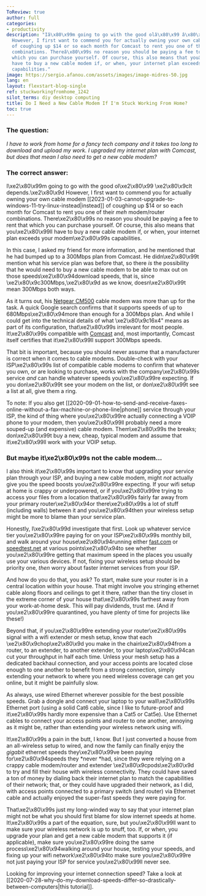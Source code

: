 ```yaml
---
ToReview: true
author: full
categories:
- productivity
description: "Iâ\x80\x99m going to go with the good olâ\x80\x99 â\x80\x9CIt depends.â\x80\x9D
  However, I first want to commend you for actually owning your own cable modem instead
  of coughing up $14 or so each month for Comcast to rent you one of their *meh* modem/router
  combinations. Thereâ\x80\x99s no reason you should be paying a fee to rent that
  which you can purchase yourself. Of course, this also means that youâ\x80\x99ll
  have to buy a new cable modem if, or when, your internet plan exceeds your modemâ\x80\x99s
  capabilities."
image: https://sergio.afanou.com/assets/images/image-midres-50.jpg
lang: en
layout: flexstart-blog-single
ref: stuckworkingfromhome_1242
silot_terms: diy desktop computing
title: Do I Need a New Cable Modem If I'm Stuck Working From Home?
toc: true
---
```


### The question:

_I have to work from home for a fancy tech company and it takes too long to download and upload my work. I upgraded my internet plan with Comcast, but does that mean I also need to get a new cable modem?_

### The correct answer:

I\xe2\x80\x99m going to go with the good ol\xe2\x80\x99 \xe2\x80\x9cIt depends.\xe2\x80\x9d However, I first want to commend you for actually owning your own cable modem [[2023-01-03-cannot-upgrade-to-windows-11-try-linux-instead|instead]] of coughing up $14 or so each month for Comcast to rent you one of their _meh_ modem/router combinations. There\xe2\x80\x99s no reason you should be paying a fee to rent that which you can purchase yourself. Of course, this also means that you\xe2\x80\x99ll have to buy a new cable modem if, or when, your internet plan exceeds your modem\xe2\x80\x99s capabilities.

In this case, I asked my friend for more information, and he mentioned that he had bumped up to a 300Mbps plan from Comcast. He didn\xe2\x80\x99t mention what his service plan was before that, so there _is_ the possibility that he would need to buy a new cable modem to be able to max out on those speeds\xe2\x80\x94download speeds, that is, since \xe2\x80\x9c300Mbps,\xe2\x80\x9d as we know, doesn\xe2\x80\x99t mean 300Mbps both ways.

As it turns out, his [Netgear CM500](https://www.netgear.com/home/products/networking/cable-modems-routers/CM500.aspx) cable modem was more than up for the task. A quick Google search confirms that it supports speeds of up to 680Mbps\xe2\x80\x94more than enough for a 300Mbps plan. And while I could get into the technical details of what \xe2\x80\x9c16x4" means as part of its configuration, that\xe2\x80\x99s irrelevant for most people. It\xe2\x80\x99s compatible with [Comcast](https://www.xfinity.com/support/devices/) and, most importantly, Comcast itself certifies that it\xe2\x80\x99ll support 300Mbps speeds.

That bit is important, because you should never assume that a manufacturer is correct when it comes to cable modems. Double-check with your ISP\xe2\x80\x99s list of compatible cable modems to confirm that whatever you own, or are looking to purchase, works with the company\xe2\x80\x99s service _and_ can handle whatever speeds you\xe2\x80\x99re expecting. If you don\xe2\x80\x99t see your modem on the list, or don\xe2\x80\x99t see a list at all, give them a ring.

To note: If you also get [[2020-09-01-how-to-send-and-receive-faxes-online-without-a-fax-machine-or-phone-line|phone]] service through your ISP, the kind of thing where you\xe2\x80\x99re actually connecting a VOIP phone to your modem, then you\xe2\x80\x99ll probably need a more souped-up (and expensive) cable modem. Them\xe2\x80\x99s the breaks; don\xe2\x80\x99t buy a new, cheap, typical modem and assume that it\xe2\x80\x99ll work with your VOIP setup.

### But maybe it\xe2\x80\x99s not the cable modem...

I also think it\xe2\x80\x99s important to know that upgrading your service plan through your ISP, and buying a new cable modem, might _not_ actually give you the speed boosts you\xe2\x80\x99re expecting. If your wifi setup at home is crappy or underpowered, or if you\xe2\x80\x99re trying to access your files from a location that\xe2\x80\x99s fairly far away from your primary router\xe2\x80\x94or there\xe2\x80\x99s a lot of stuff (including walls) between it and you\xe2\x80\x94then your wireless setup might be more to blame than your service plan.

Honestly, I\xe2\x80\x99d investigate that first. Look up whatever service tier you\xe2\x80\x99re paying for on your ISP\xe2\x80\x99s monthly bill, and walk around your house\xe2\x80\x94running either [fast.com](https://fast.com/) or [speedtest.net](https://www.speedtest.net/) at various points\xe2\x80\x94to see whether you\xe2\x80\x99re getting that maximum speed in the places you usually use your various devices. If not, fixing your wireless setup should be priority one, _then_ worry about faster internet services from your ISP.

And how do you do that, you ask? To start, make sure your router is in a central location within your house. That might involve you stringing ethernet cable along floors and ceilings to get it there, rather than the tiny closet in the extreme corner of your house that\xe2\x80\x99s farthest away from your work-at-home desk. This will pay dividends, trust me. (And if you\xe2\x80\x99re quarantined, you have plenty of time for projects like these!)

Beyond that, if you\xe2\x80\x99re extending your router\xe2\x80\x99s signal with a wifi extender or mesh setup, know that each \xe2\x80\x9chop\xe2\x80\x9d you make in the chain\xe2\x80\x94from a router, to an extender, to another extender, to your laptop\xe2\x80\x94can cut your throughput in half each time. Unless your mesh setup has a dedicated backhaul connection, and your access points are located close enough to one another to benefit from a strong connection, simply extending your network to where you need wireless coverage can get you online, but it might be painfully slow.

As always, use wired Ethernet wherever possible for the best possible speeds. Grab a dongle and connect your laptop to your wall\xe2\x80\x99s Ethernet port (using a solid Cat6 cable, since I like to future-proof and it\xe2\x80\x99s hardly more expensive than a Cat5 or Cat5e). Use Ethernet cables to connect your access points and router to one another, annoying as it might be, rather than extending your wireless network using wifi.

It\xe2\x80\x99s a pain in the butt, I know. But I just converted a house from an all-wireless setup to wired, and now the family can finally enjoy the _gigabit_ ethernet speeds they\xe2\x80\x99ve been paying for\xe2\x80\x94speeds they *never *had, since they were relying on a crappy cable modem/router and extender \xe2\x80\x9cpods\xe2\x80\x9d to try and fill their house with wireless connectivity. They could have saved a ton of money by dialing back their internet plan to match the capabilities of their network; that, or they could have upgraded their network, as I did, with access points connected to a primary switch (and router) via Ethernet cable and actually enjoyed the super-fast speeds they were paying for.

That\xe2\x80\x99s just my long-winded way to say that your internet plan might not be what you should first blame for slow internet speeds at home. It\xe2\x80\x99s a part of the equation, sure, but you\xe2\x80\x99ll want to make sure your wireless network is up to snuff, too. If, or when, you upgrade your plan and get a new cable modem that supports it (if applicable), make sure you\xe2\x80\x99re doing the same process\xe2\x80\x94walking around your house, testing your speeds, and fixing up your wifi network\xe2\x80\x94to make sure you\xe2\x80\x99re not just paying your ISP for service you\xe2\x80\x99ll never see.

Looking for improving your internet connection speed? Take a look at [[2020-07-28-why-do-my-download-speeds-differ-so-drastically-between-computers|this tutorial]].